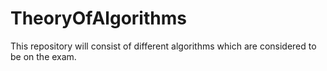 # TheoryOfAlgorithms
This repository will consist of different algorithms which are considered to be on the exam.

